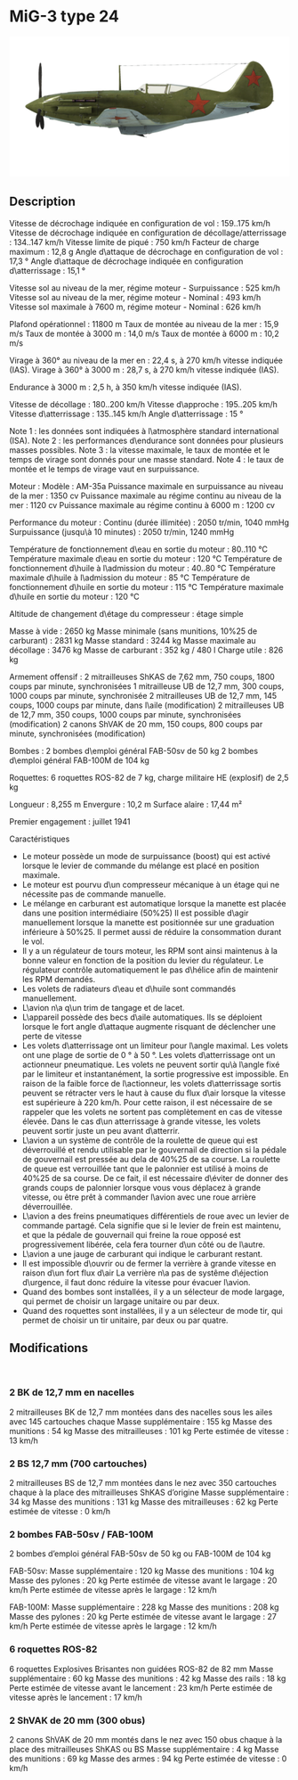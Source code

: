 ﻿# MiG-3 type 24

![mig3s24](../images/mig3s24.png)

## Description

Vitesse de décrochage indiquée en configuration de vol : 159..175 km/h
Vitesse de décrochage indiquée en configuration de décollage/atterrissage : 134..147 km/h
Vitesse limite de piqué : 750 km/h
Facteur de charge maximum : 12,8 g
Angle d\attaque de décrochage en configuration de vol : 17,3 °
Angle d\attaque de décrochage indiquée en configuration d\atterrissage : 15,1 °

Vitesse sol au niveau de la mer, régime moteur - Surpuissance : 525 km/h
Vitesse sol au niveau de la mer, régime moteur - Nominal : 493 km/h
Vitesse sol maximale à 7600 m, régime moteur - Nominal : 626 km/h

Plafond opérationnel : 11800 m
Taux de montée au niveau de la mer : 15,9 m/s
Taux de montée à 3000 m : 14,0 m/s
Taux de montée à 6000 m : 10,2 m/s

Virage à 360° au niveau de la mer en : 22,4 s, à 270 km/h vitesse indiquée (IAS).
Virage à 360° à 3000 m : 28,7 s, à 270 km/h vitesse indiquée (IAS).

Endurance à 3000 m : 2,5 h, à 350 km/h vitesse indiquée (IAS).

Vitesse de décollage : 180..200 km/h
Vitesse d\approche : 195..205 km/h
Vitesse d\atterrissage : 135..145 km/h
Angle d\atterrissage : 15 °

Note 1 : les données sont indiquées à l\atmosphère standard international (ISA).
Note 2 : les performances d\endurance sont données pour plusieurs masses possibles.
Note 3 : la vitesse maximale, le taux de montée et le temps de virage sont donnés pour une masse standard.
Note 4 : le taux de montée et le temps de virage vaut en surpuissance.

Moteur :
Modèle : AM-35a
Puissance maximale en surpuissance au niveau de la mer : 1350 cv
Puissance maximale au régime continu au niveau de la mer : 1120 cv
Puissance maximale au régime continu à 6000 m : 1200 cv

Performance du moteur :
Continu (durée illimitée) : 2050 tr/min, 1040 mmHg
Surpuissance (jusqu\à 10 minutes) : 2050 tr/min, 1240 mmHg

Température de fonctionnement d\eau en sortie du moteur : 80..110 °C
Température maximale d\eau en sortie du moteur : 120 °C
Température de fonctionnement d\huile à l\admission du moteur : 40..80 °C
Température maximale d\huile à l\admission du moteur : 85 °C
Température de fonctionnement d\huile en sortie du moteur : 115 °C
Température maximale d\huile en sortie du moteur : 120 °C

Altitude de changement d\étage du compresseur : étage simple

Masse à vide : 2650 kg
Masse minimale (sans munitions, 10%25 de carburant) : 2831 kg
Masse standard : 3244 kg
Masse maximale au décollage : 3476 kg
Masse de carburant : 352 kg / 480 l
Charge utile : 826 kg

Armement offensif :
2 mitrailleuses ShKAS de 7,62 mm, 750 coups, 1800 coups par minute, synchronisées
1 mitrailleuse UB de 12,7 mm, 300 coups, 1000 coups par minute, synchronisée
2 mitrailleuses UB de 12,7 mm, 145 coups, 1000 coups par minute, dans l\aile (modification)
2 mitrailleuses UB de 12,7 mm, 350 coups, 1000 coups par minute, synchronisées (modification)
2 canons ShVAK de 20 mm, 150 coups, 800 coups par minute, synchronisées (modification)

Bombes :
2 bombes d\emploi général FAB-50sv de 50 kg
2 bombes d\emploi général FAB-100M de 104 kg

Roquettes:
6 roquettes ROS-82 de 7 kg, charge militaire HE (explosif) de 2,5 kg

Longueur : 8,255 m
Envergure : 10,2 m
Surface alaire : 17,44 m²

Premier engagement : juillet 1941

Caractéristiques
- Le moteur possède un mode de surpuissance (boost) qui est activé lorsque le levier de commande du mélange est placé en position maximale.
- Le moteur est pourvu d\un compresseur mécanique à un étage qui ne nécessite pas de commande manuelle.
- Le mélange en carburant est automatique lorsque la manette est placée dans une position intermédiaire (50%25) Il est possible d\agir manuellement lorsque la manette est positionnée sur une graduation inférieure à 50%25. Il permet aussi de réduire la consommation durant le vol.
- Il y a un régulateur de tours moteur, les RPM sont ainsi maintenus à la bonne valeur en fonction de la position du levier du régulateur. Le régulateur contrôle automatiquement le pas d\hélice afin de maintenir les RPM demandés.
- Les volets de radiateurs d\eau et d\huile sont commandés manuellement.
- L\avion n\a q\un trim de tangage et de lacet.
- L\appareil possède des becs d\aile automatiques. Ils se déploient lorsque le fort angle d\attaque augmente risquant de déclencher une perte de vitesse 
- Les volets d\atterrissage ont un limiteur pour l\angle maximal. Les volets ont une plage de sortie de 0 ° à 50 °. Les volets d\atterrissage ont un actionneur pneumatique. Les volets ne peuvent sortir qu\à l\angle fixé par le limiteur et instantanément, la sortie progressive est impossible. En raison de la faible force de l\actionneur, les volets d\atterrissage sortis peuvent se rétracter vers le haut à cause du flux d\air lorsque la vitesse est supérieure à 220 km/h. Pour cette raison, il est nécessaire de se rappeler que les volets ne sortent pas complètement en cas de vitesse élevée. Dans le cas d\un atterrissage à grande vitesse, les volets peuvent sortir juste un peu avant d\atterrir.
- L\avion a un système de contrôle de la roulette de queue qui est déverrouillé et rendu utilisable par le gouvernail de direction si la pédale de gouvernail est pressée au dela de 40%25 de sa course. La roulette de queue est verrouillée tant que le palonnier est utilisé à moins de 40%25 de sa course. De ce fait, il est nécessaire d\éviter de donner des grands coups de palonnier lorsque vous vous déplacez à grande vitesse, ou être prêt à commander l\avion avec une roue arrière déverrouillée.
- L\avion a des freins pneumatiques différentiels de roue avec un levier de commande partagé. Cela signifie que si le levier de frein est maintenu, et que la pédale de gouvernail qui freine la roue opposé est progressivement libérée, cela fera tourner d\un côté ou de l\autre.
- L\avion a une jauge de carburant qui indique le carburant restant.
- Il est impossible d\ouvrir ou de fermer la verrière à grande vitesse en raison d\un fort flux d\air La verrière n\a pas de systême d\éjection d\urgence, il faut donc réduire la vitesse pour évacuer l\avion.
- Quand des bombes sont installées, il y a un sélecteur de mode largage, qui permet de choisir un largage unitaire ou par deux.
- Quand des roquettes sont installées, il y a un sélecteur de mode tir, qui permet de choisir un tir unitaire, par deux ou par quatre.

## Modifications
﻿


### 2 BK de 12,7 mm en nacelles

2 mitrailleuses BK de 12,7 mm montées dans des nacelles sous les ailes avec 145 cartouches chaque
Masse supplémentaire : 155 kg
Masse des munitions : 54 kg
Masse des mitrailleuses : 101 kg
Perte estimée de vitesse : 13 km/h﻿


### 2 BS 12,7 mm (700 cartouches)

2 mitrailleuses BS de 12,7 mm montées dans le nez avec 350 cartouches chaque à la place des mitrailleuses ShKAS d’origine
Masse supplémentaire : 34 kg
Masse des munitions : 131 kg
Masse des mitrailleuses : 62 kg
Perte estimée de vitesse : 0 km/h﻿


### 2 bombes FAB-50sv / FAB-100M 

2 bombes d’emploi général FAB-50sv de 50 kg ou FAB-100M de 104 kg

FAB-50sv:
Masse supplémentaire : 120 kg
Masse des munitions : 104 kg
Masse des pylones : 20 kg
Perte estimée de vitesse avant le largage : 20 km/h
Perte estimée de vitesse après le largage : 12 km/h

FAB-100M:
Masse supplémentaire : 228 kg
Masse des munitions : 208 kg
Masse des pylones : 20 kg
Perte estimée de vitesse avant le largage : 27 km/h
Perte estimée de vitesse après le largage : 12 km/h﻿


### 6 roquettes ROS-82 

6 roquettes Explosives Brisantes non guidées ROS-82 de 82 mm
Masse supplémentaire : 60 kg
Masse des munitions : 42 kg
Masse des rails : 18 kg
Perte estimée de vitesse avant le lancement : 23 km/h
Perte estimée de vitesse après le lancement : 17 km/h﻿


### 2 ShVAK de 20 mm (300 obus)

2 canons ShVAK de 20 mm montés dans le nez avec 150 obus chaque à la place des mitrailleuses ShKAS ou BS
Masse supplémentaire : 4 kg
Masse des munitions : 69 kg
Masse des armes : 94 kg
Perte estimée de vitesse : 0 km/h